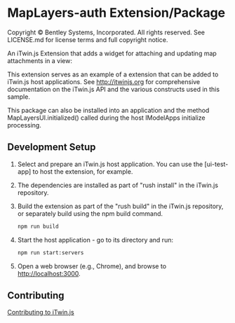 # MapLayers-auth Extension/Package

Copyright © Bentley Systems, Incorporated. All rights reserved. See LICENSE.md for license terms and full copyright notice.

An iTwin.js Extension that adds a widget for attaching and updating map attachments in a view:

This extension serves as an example of a extension that can be added to iTwin.js host applications.
See <http://itwinjs.org> for comprehensive documentation on the iTwin.js API and the various constructs used in this sample.

This package can also be installed into an application and the method MapLayersUI.initialized() called during the host IModelApps initialize processing.

## Development Setup

1. Select and prepare an iTwin.js host application. You can use the [ui-test-app] to host the extension, for example.
2. The dependencies are installed as part of "rush install" in the iTwin.js repository.
3. Build the extension as part of the "rush build" in the iTwin.js repository, or separately build using the npm build command.

    ```sh
    npm run build
    ```

4. Start the host application - go to its directory and run:

    ```sh
    npm run start:servers
    ```

5. Open a web browser (e.g., Chrome), and browse to <http://localhost:3000>.

## Contributing

[Contributing to iTwin.js](https://github.com/iTwin/itwinjs-core/blob/master/CONTRIBUTING.md)
